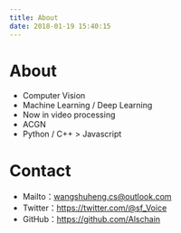 ```yaml
---
title: About
date: 2018-01-19 15:40:15
---
```


# About

* Computer Vision
* Machine Learning / Deep Learning
* Now in video processing
* ACGN
* Python / C++ > Javascript



# Contact

* Mailto：wangshuheng.cs@outlook.com
* Twitter：https://twitter.com/@sf_Voice
* GitHub：https://github.com/Alschain
